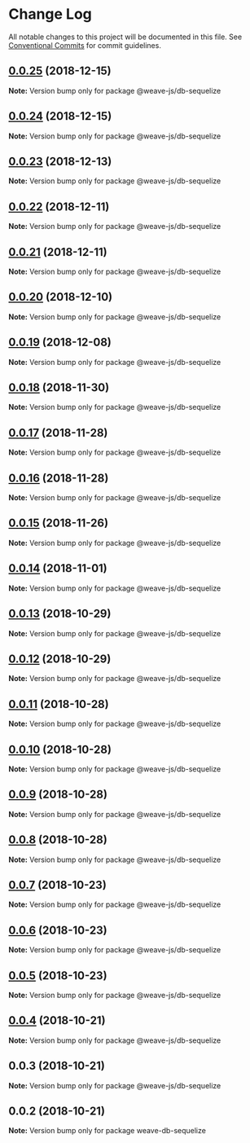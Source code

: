 # Change Log

All notable changes to this project will be documented in this file.
See [Conventional Commits](https://conventionalcommits.org) for commit guidelines.

## [0.0.25](https://github.com/fachw3rk/weave/compare/@weave-js/db-sequelize@0.0.24...@weave-js/db-sequelize@0.0.25) (2018-12-15)

**Note:** Version bump only for package @weave-js/db-sequelize





## [0.0.24](https://github.com/fachw3rk/weave/compare/@weave-js/db-sequelize@0.0.23...@weave-js/db-sequelize@0.0.24) (2018-12-15)

**Note:** Version bump only for package @weave-js/db-sequelize





## [0.0.23](https://github.com/fachw3rk/weave/compare/@weave-js/db-sequelize@0.0.22...@weave-js/db-sequelize@0.0.23) (2018-12-13)

**Note:** Version bump only for package @weave-js/db-sequelize





## [0.0.22](https://github.com/fachw3rk/weave/compare/@weave-js/db-sequelize@0.0.21...@weave-js/db-sequelize@0.0.22) (2018-12-11)

**Note:** Version bump only for package @weave-js/db-sequelize





## [0.0.21](https://github.com/fachw3rk/weave/compare/@weave-js/db-sequelize@0.0.20...@weave-js/db-sequelize@0.0.21) (2018-12-11)

**Note:** Version bump only for package @weave-js/db-sequelize





## [0.0.20](https://github.com/fachw3rk/weave/compare/@weave-js/db-sequelize@0.0.19...@weave-js/db-sequelize@0.0.20) (2018-12-10)

**Note:** Version bump only for package @weave-js/db-sequelize





## [0.0.19](https://github.com/fachw3rk/weave/compare/@weave-js/db-sequelize@0.0.18...@weave-js/db-sequelize@0.0.19) (2018-12-08)

**Note:** Version bump only for package @weave-js/db-sequelize





## [0.0.18](https://github.com/fachw3rk/weave/compare/@weave-js/db-sequelize@0.0.17...@weave-js/db-sequelize@0.0.18) (2018-11-30)

**Note:** Version bump only for package @weave-js/db-sequelize





## [0.0.17](https://github.com/fachw3rk/weave/compare/@weave-js/db-sequelize@0.0.16...@weave-js/db-sequelize@0.0.17) (2018-11-28)

**Note:** Version bump only for package @weave-js/db-sequelize





## [0.0.16](https://github.com/fachw3rk/weave/compare/@weave-js/db-sequelize@0.0.15...@weave-js/db-sequelize@0.0.16) (2018-11-28)

**Note:** Version bump only for package @weave-js/db-sequelize





## [0.0.15](https://github.com/fachw3rk/weave/compare/@weave-js/db-sequelize@0.0.14...@weave-js/db-sequelize@0.0.15) (2018-11-26)

**Note:** Version bump only for package @weave-js/db-sequelize





## [0.0.14](https://github.com/fachw3rk/weave/compare/@weave-js/db-sequelize@0.0.13...@weave-js/db-sequelize@0.0.14) (2018-11-01)

**Note:** Version bump only for package @weave-js/db-sequelize





## [0.0.13](https://github.com/fachw3rk/weave/compare/@weave-js/db-sequelize@0.0.12...@weave-js/db-sequelize@0.0.13) (2018-10-29)

**Note:** Version bump only for package @weave-js/db-sequelize





## [0.0.12](https://github.com/fachw3rk/weave/compare/@weave-js/db-sequelize@0.0.11...@weave-js/db-sequelize@0.0.12) (2018-10-29)

**Note:** Version bump only for package @weave-js/db-sequelize





## [0.0.11](https://github.com/fachw3rk/weave/compare/@weave-js/db-sequelize@0.0.10...@weave-js/db-sequelize@0.0.11) (2018-10-28)

**Note:** Version bump only for package @weave-js/db-sequelize





## [0.0.10](https://github.com/fachw3rk/weave/compare/@weave-js/db-sequelize@0.0.9...@weave-js/db-sequelize@0.0.10) (2018-10-28)

**Note:** Version bump only for package @weave-js/db-sequelize





## [0.0.9](https://github.com/fachw3rk/weave/compare/@weave-js/db-sequelize@0.0.8...@weave-js/db-sequelize@0.0.9) (2018-10-28)

**Note:** Version bump only for package @weave-js/db-sequelize





## [0.0.8](https://github.com/fachw3rk/weave/compare/@weave-js/db-sequelize@0.0.7...@weave-js/db-sequelize@0.0.8) (2018-10-28)

**Note:** Version bump only for package @weave-js/db-sequelize





## [0.0.7](https://github.com/fachw3rk/weave/compare/@weave-js/db-sequelize@0.0.6...@weave-js/db-sequelize@0.0.7) (2018-10-23)

**Note:** Version bump only for package @weave-js/db-sequelize





## [0.0.6](https://github.com/fachw3rk/weave/compare/@weave-js/db-sequelize@0.0.5...@weave-js/db-sequelize@0.0.6) (2018-10-23)

**Note:** Version bump only for package @weave-js/db-sequelize





## [0.0.5](https://github.com/fachw3rk/weave/compare/@weave-js/db-sequelize@0.0.4...@weave-js/db-sequelize@0.0.5) (2018-10-23)

**Note:** Version bump only for package @weave-js/db-sequelize





## [0.0.4](https://github.com/fachw3rk/weave/compare/@weave-js/db-sequelize@0.0.3...@weave-js/db-sequelize@0.0.4) (2018-10-21)

**Note:** Version bump only for package @weave-js/db-sequelize





## 0.0.3 (2018-10-21)

**Note:** Version bump only for package @weave-js/db-sequelize





<a name="0.0.2"></a>
## 0.0.2 (2018-10-21)

**Note:** Version bump only for package weave-db-sequelize
